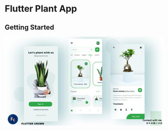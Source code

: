 # Flutter Plant App


## Getting Started

![video 08](https://github.com/jamalihassan0307/plant_app/blob/master/plant%20app.png)
